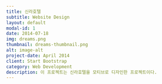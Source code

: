 ```yaml
---
title: 신라호텔
subtitle: Website Design
layout: default
modal-id: 1
date: 2014-07-18
img: dreams.png
thumbnail: dreams-thumbnail.png
alt: image-alt
project-date: April 2014
client: Start Bootstrap
category: Web Development
description: 이 프로젝트는 신라호텔을 모티브로 디자인한 프로젝트이다.
---
```

